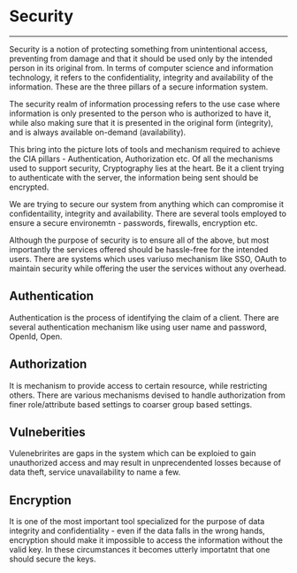 # Security
---

Security is a notion of protecting something from unintentional access, preventing from damage and that it should be used only by the intended person in its original from. In terms of computer science and information technology, it refers to the confidentiality, integrity and availability of the information. These are the three pillars of a secure information system.

The security realm of information processing refers to the use case where information is only presented to the person who is authorized to have it, while also making sure that it is presented in the original form (integrity), and is always available on-demand (availability).

This bring into the picture lots of tools and mechanism required to achieve the CIA pillars - Authentication, Authorization etc. Of all the mechanisms used to support security, Cryptography lies at the heart. Be it a client trying to authenticate with the server, the information being sent should be encrypted.

We are trying to secure our system from anything which can compromise it confidentaility, integrity and availability. There are several tools employed to ensure a secure environemtn - passwords, firewalls, encryption etc. 

Although the purpose of security is to ensure all of the above, but most importantly the services offered should be hassle-free for the intended users. There are systems which uses variuso mechanism like SSO, OAuth to maintain security while offering the user the services without any overhead. 

## Authentication
Authentication is the process of identifying the claim of a client. There are several authentication mechanism like using user name and password, OpenId, Open.

## Authorization
It is mechanism to provide access to certain resource, while restricting others. There are various mechanisms devised to handle authorization from finer role/attribute based settings to coarser group based settings.

## Vulneberities
Vulenebrirites are gaps in the system which can be exploied to gain unauthorized access and may result in unprecendented losses because of data theft, service unavailability to name a few.

## Encryption
It is one of the most important tool specialized for the purpose of data integrity and confidentiality - even if the data falls in the wrong hands, encryption should make it impossible to access the information without the valid key. In these circumstances it becomes utterly importatnt that one should secure the keys. 
